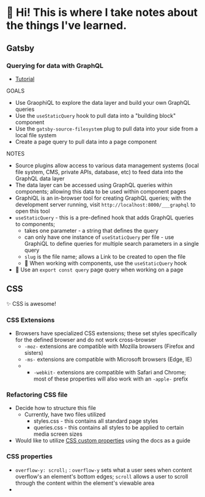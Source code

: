 # 🌊 Hi! This is where I take notes about the things I've learned.

## Gatsby

### Querying for data with GraphQL
* [Tutorial](https://www.gatsbyjs.com/docs/tutorial/part-4/)

GOALS
* Use GraophiQL to explore the data layer and build your own GraphQL queries
* Use the  `useStaticQuery` hook to pull data into a "building block" component
* Use the  `gatsby-source-filesystem` plug to pull data into your side from a local file system
* Create a page query to pull data into a page component

NOTES
* Source plugins allow access to various data management systems (local file system, CMS, private APIs, database, etc) to feed data into the GraphQL data layer
* The data layer can be accessed using GraphQL queries within components; allowing this data to be used within component pages
* GraphiQL is an in-browser tool for creating GraphQL queries; with the development server running, visit `http://localhost:8000/___graphql` to open this tool
* `useStaticQuery` - this is a pre-defined hook that adds GraphQL queries to components;
  * takes one parameter - a string that defines the query
  * can only have one instance of `useStaticQuery` per file - use GraphiQL to define queries for multiple search parameters in a single query
  * `slug` is the file name; allows a Link to be created to open the file
  * 📍 When working with components, use the `useStaticQuery` hook
* 📍 Use an `export const query` page query when working on a page

## CSS
✨ CSS is awesome!

### CSS Extensions
* Browsers have specialized CSS extensions; these set styles specifically for the defined browser and do not work cross-browser
  * `-moz-` extensions are compatible with Mozilla browsers (Firefox and sisters)
  * `-ms-` extensions are compatible with Microsoft browsers (Edge, IE)
  * - `-webkit-` extensions are compatible with Safari and Chrome; most of these properties will also work with an `-apple-` prefix

### Refactoring CSS file
* Decide how to structure this file
  * Currently, have two files utilized
    * styles.css - this contains all standard page styles
    * queries.css - this contains all styles to be applied to certain media screen sizes
* Would like to utilize [CSS custom properties](https://developer.mozilla.org/en-US/docs/Web/CSS/Using_CSS_custom_properties) using the docs as a guide

### CSS properties
* `overflow-y: scroll;` : `overflow-y` sets what a user sees when content overflow's an element's bottom edges; `scroll` allows a user to scroll through the content within the element's viewable area
* 